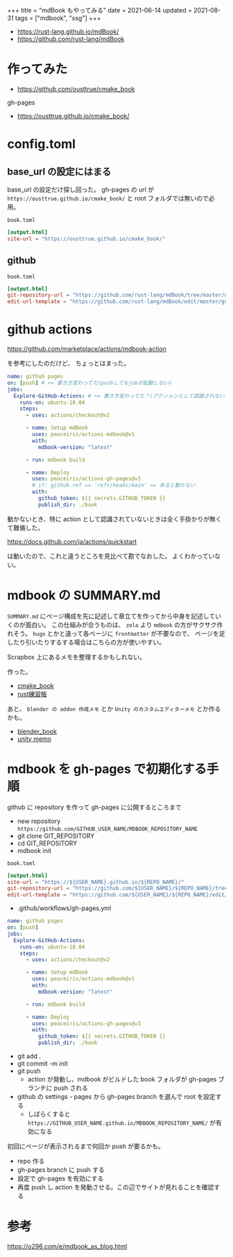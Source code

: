 +++
title = "mdBook もやってみる"
date = 2021-06-14
updated = 2021-08-31
tags = ["mdbook", "ssg"]
+++

* <https://rust-lang.github.io/mdBook/>
* <https://github.com/rust-lang/mdBook>

# 作ってみた

* <https://github.com/ousttrue/cmake_book>

gh-pages

* <https://ousttrue.github.io/cmake_book/>

# config.toml

## base_url の設定にはまる

base_url の設定だけ探し回った。
gh-pages の url が `https://ousttrue.github.io/cmake_book/` と root フォルダでは無いので必用。

`book.toml`
```toml
[output.html]
site-url = "https://ousttrue.github.io/cmake_book/"
```

## github

`book.toml`
```toml
[output.html]
git-repository-url = "https://github.com/rust-lang/mdBook/tree/master/guide"
edit-url-template = "https://github.com/rust-lang/mdBook/edit/master/guide/{path}"
```

# github actions

<https://github.com/marketplace/actions/mdbook-action>

を参考にしたのだけど、
ちょっとはまった。

```yml
name: github pages
on: [push] # <= 書き方変わってた(pushしてもjobが起動しない)
jobs:
  Explore-GitHub-Actions: # <= 書き方変わってた？(アクションとして認識されない？)
    runs-on: ubuntu-18.04
    steps:
      - uses: actions/checkout@v2

      - name: Setup mdBook
        uses: peaceiris/actions-mdbook@v1
        with:
          mdbook-version: "latest"

      - run: mdbook build

      - name: Deploy
        uses: peaceiris/actions-gh-pages@v3
        # if: github.ref == 'refs/heads/main' <= あると動かない
        with:
          github_token: ${{ secrets.GITHUB_TOKEN }}
          publish_dir: ./book
```

動かないとき、特に action として認識されていないときは全く手掛かりが無くて難儀した。

<https://docs.github.com/ja/actions/quickstart>

は動いたので、これと違うところを見比べて勘でなおした。
よくわかっていない。

# mdbook の SUMMARY.md

`SUMMARY.md` にページ構成を先に記述して章立てを作ってから中身を記述していくのが面白い。
この仕組みが合うものは、 `zola` より `mdbook` の方がサクサク作れそう。
`hugo` とかと違って各ページに `frontmatter` が不要なので、
ページを足したり引いたりするする場合はこちらの方が使いやすい。

Scrapbox 上にあるメモを整理するかもしれない。

作った。

* [cmake_book](https://ousttrue.github.io/cmake_book/)
* [rust練習帳](https://ousttrue.github.io/rust_exercise_book/)

あと、 `blender の addon 作成メモ` とか `Unity のカスタムエディターメモ` とか作るかも。

* [blender_book](https://ousttrue.github.io/bldner_book/)
* [unity memo](https://ousttrue.github.io/unity_book/)

# mdbook を gh-pages で初期化する手順

github に repository を作って gh-pages に公開するところまで

* new repository `https://github.com/GITHUB_USER_NAME/MDBOOK_REPOSITORY_NAME`
* git clone GIT_REPOSITORY
* cd GIT_REPOSITORY
* mdbook init

`book.toml`

```toml
[output.html]
site-url = "https://${USER_NAME}.github.io/${REPO_NAME}/"
git-repository-url = "https://github.com/${USER_NAME}/${REPO_NAME}/tree/master"
edit-url-template = "https://github.com/${USER_NAME}/${REPO_NAME}/edit/master/{path}"
```

* .github/workflows/gh-pages.yml

```yaml
name: github pages
on: [push]
jobs:
  Explore-GitHub-Actions:
    runs-on: ubuntu-18.04
    steps:
      - uses: actions/checkout@v2

      - name: Setup mdBook
        uses: peaceiris/actions-mdbook@v1
        with:
          mdbook-version: "latest"

      - run: mdbook build

      - name: Deploy
        uses: peaceiris/actions-gh-pages@v3
        with:
          github_token: ${{ secrets.GITHUB_TOKEN }}
          publish_dir: ./book
```

* git add .
* git commit -m init
* git push
    * action が発動し、mdbook がビルドした book フォルダが gh-pages ブランチに push される
* github の settings - pages から gh-pages branch を選んで root を設定する
    * しばらくすると `https://GITHUB_USER_NAME.github.io/MDBOOK_REPOSITORY_NAME/` が有効になる

初回にページが表示されるまで何回か push が要るかも。

* repo 作る
* gh-pages branch に push する
* 設定で gh-pages を有効にする
* 再度 push し action を発動させる。この辺でサイトが見れることを確認する

# 参考

<https://o296.com/e/mdbook_as_blog.html>


